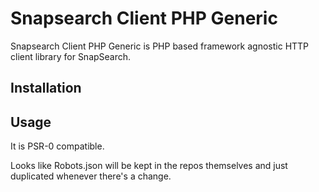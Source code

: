 Snapsearch Client PHP Generic
=============================

Snapsearch Client PHP Generic is PHP based framework agnostic HTTP client library for SnapSearch.


Installation
------------

Usage
-----

It is PSR-0 compatible.


Looks like Robots.json will be kept in the repos themselves and just duplicated whenever there's a change.